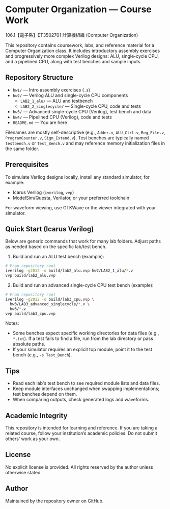 # Computer Organization — Course Work

106.1【電子系】ET3502701 計算機組織 (Computer Organization)

This repository contains coursework, labs, and reference material for a Computer Organization class. It includes introductory assembly exercises and progressively more complex Verilog designs: ALU, single-cycle CPU, and a pipelined CPU, along with test benches and sample inputs.

## Repository Structure

- `hw1/` — Intro assembly exercises (`.s`)
- `hw2/` — Verilog ALU and single-cycle CPU components
  - `LAB2_1_alu/` — ALU and testbench
  - `LAB2_2_singlecycle/` — Single-cycle CPU, code and tests
- `hw3/` — Advanced single-cycle CPU (Verilog), test bench and data
- `hw4/` — Pipelined CPU (Verilog), code and tests
- `README.md` — You are here

Filenames are mostly self-descriptive (e.g., `Adder.v`, `ALU_Ctrl.v`, `Reg_File.v`, `ProgramCounter.v`, `Sign_Extend.v`). Test benches are typically named `testbench.v` or `Test_Bench.v` and may reference memory initialization files in the same folder.

## Prerequisites

To simulate Verilog designs locally, install any standard simulator, for example:

- Icarus Verilog (`iverilog`, `vvp`)
- ModelSim/Questa, Verilator, or your preferred toolchain

For waveform viewing, use GTKWave or the viewer integrated with your simulator.

## Quick Start (Icarus Verilog)

Below are generic commands that work for many lab folders. Adjust paths as needed based on the specific lab/test bench.

1) Build and run an ALU test bench (example):

```bash
# From repository root
iverilog -g2012 -o build/lab2_alu.vvp hw2/LAB2_1_alu/*.v
vvp build/lab2_alu.vvp
```

2) Build and run an advanced single-cycle CPU test bench (example):

```bash
# From repository root
iverilog -g2012 -o build/lab3_cpu.vvp \
  hw3/LAB3_advanced_singlecycle/*.v \
  hw3/*.v
vvp build/lab3_cpu.vvp
```

Notes:

- Some benches expect specific working directories for data files (e.g., `*.txt`). If a test fails to find a file, run from the lab directory or pass absolute paths.
- If your simulator requires an explicit top module, point it to the test bench (e.g., `-s Test_Bench`).

## Tips

- Read each lab's test bench to see required module lists and data files.
- Keep module interfaces unchanged when swapping implementations; test benches depend on them.
- When comparing outputs, check generated logs and waveforms.

## Academic Integrity

This repository is intended for learning and reference. If you are taking a related course, follow your institution’s academic policies. Do not submit others’ work as your own.

## License

No explicit license is provided. All rights reserved by the author unless otherwise stated.

## Author

Maintained by the repository owner on GitHub.
